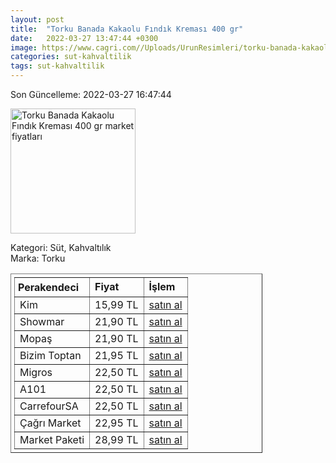 ```yaml
---
layout: post
title:  "Torku Banada Kakaolu Fındık Kreması 400 gr"
date:   2022-03-27 13:47:44 +0300
image: https://www.cagri.com//Uploads/UrunResimleri/torku-banada-kakaolu-findik-kremasi-400--a315.jpg
categories: sut-kahvaltilik
tags: sut-kahvaltilik
---
```


Son Güncelleme: 2022-03-27 16:47:44

<img src="https://www.cagri.com//Uploads/UrunResimleri/torku-banada-kakaolu-findik-kremasi-400--a315.jpg" width="200" alt="Torku Banada Kakaolu Fındık Kreması 400 gr market fiyatları" />

Kategori: Süt, Kahvaltılık
<br />
Marka: Torku

<table border="1" style="padding: 5px;width:80%;">
  <tr>
    <td style="padding: 5px;"><strong>Perakendeci</strong></td>
    <td><strong>Fiyat</strong></td>
    <td><strong>İşlem</strong></td>
  </tr>
  <tr>
              <td title="Kim">Kim</td>
              <td>15,99 TL</td>
              <td><a title="Kim" target="_blank" href="https://www.kimgeldi.com/torku-banada-400-gr">satın al</a></td>
            </tr><tr>
              <td title="Showmar">Showmar</td>
              <td>21,90 TL</td>
              <td><a title="Showmar" target="_blank" href="https://www.showmar.com.tr/urun/torku-banada-400gr-cam">satın al</a></td>
            </tr><tr>
              <td title="Mopaş">Mopaş</td>
              <td>21,90 TL</td>
              <td><a title="Mopaş" target="_blank" href="https://mopas.com.tr/torku-banada-400-gr/p/102553">satın al</a></td>
            </tr><tr>
              <td title="Bizim Toptan">Bizim Toptan</td>
              <td>21,95 TL</td>
              <td><a title="Bizim Toptan" target="_blank" href="https://www.bizimtoptan.com.tr/torku-banada-kakaolu-findik-kremasi-400-g">satın al</a></td>
            </tr><tr>
              <td title="Migros">Migros</td>
              <td>22,50 TL</td>
              <td><a title="Migros" target="_blank" href="https://www.migros.com.tr/torku-banada-kakaolu-findik-kremasi-400-g-p-6d3046">satın al</a></td>
            </tr><tr>
              <td title="A101">A101</td>
              <td>22,50 TL</td>
              <td><a title="A101" target="_blank" href="https://www.a101.com.tr/market/torku-banada-kakaolu-findik-kremasi-400-g/">satın al</a></td>
            </tr><tr>
              <td title="CarrefourSA">CarrefourSA</td>
              <td>22,50 TL</td>
              <td><a title="CarrefourSA" target="_blank" href="https://www.carrefoursa.com/torku-banada-400-g-p-30084655">satın al</a></td>
            </tr><tr>
              <td title="Çağrı Market">Çağrı Market</td>
              <td>22,95 TL</td>
              <td><a title="Çağrı Market" target="_blank" href="https://www.cagri.com/torku-banada-kakaolu-findik-kremasi-400-gr">satın al</a></td>
            </tr><tr>
              <td title="Market Paketi">Market Paketi</td>
              <td>28,99 TL</td>
              <td><a title="Market Paketi" target="_blank" href="https://www.marketpaketi.com.tr/torku-banada-kakaolu-findik-400-gr-p-4005">satın al</a></td>
            </tr>
</table>
